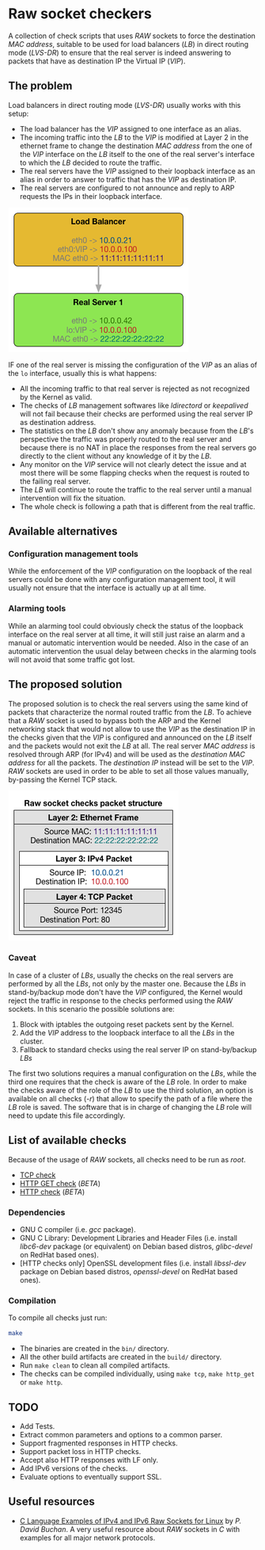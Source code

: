 # Raw socket checkers

A collection of check scripts that uses _RAW_ sockets to force the destination
_MAC address_, suitable to be used for load balancers (_LB_) in direct routing
mode (_LVS-DR_) to ensure that the real server is indeed answering to packets
that have as destination IP the Virtual IP (_VIP_).

## The problem

Load balancers in direct routing mode (_LVS-DR_) usually works with this setup:

* The load balancer has the _VIP_ assigned to one interface as an alias.
* The incoming traffic into the _LB_ to the _VIP_ is modified at Layer 2 in the
  ethernet frame to change the destination _MAC address_ from the one of the
  _VIP_ interface on the _LB_ itself to the one of the real server's interface
  to which the _LB_ decided to route the traffic.
* The real servers have the _VIP_ assigned to their loopback interface as an
  alias in order to answer to traffic that has the _VIP_ as destination IP.
* The real servers are configured to not announce and reply to ARP requests the
  IPs in their loopback interface.

![LVS-DR layout](doc/images/lvs-dr.png)

IF one of the real server is missing the configuration of the _VIP_ as an alias
of the `lo` interface, usually this is what happens:

* All the incoming traffic to that real server is rejected as not recognized by
  the Kernel as valid.
* The checks of _LB_ management softwares like _ldirectord_ or _keepalived_
  will not fail because their checks are performed using the real server IP as
  destination address.
* The statistics on the _LB_ don't show any anomaly because from the _LB_'s
  perspective the traffic was properly routed to the real server and because
  there is no NAT in place the responses from the real servers go directly to
  the client without any knowledge of it by the _LB_.
* Any monitor on the _VIP_ service will not clearly detect the issue and at
  most there will be some flapping checks when the request is routed to the
  failing real server.
* The _LB_ will continue to route the traffic to the real server until a manual
  intervention will fix the situation.
* The whole check is following a path that is different from the real traffic.

## Available alternatives

### Configuration management tools

While the enforcement of the _VIP_ configuration on the loopback of the real
servers could be done with any configuration management tool, it will usually
not ensure that the interface is actually up at all time.

### Alarming tools

While an alarming tool could obviously check the status of the loopback
interface on the real server at all time, it will still just raise an alarm and
a manual or automatic intervention would be needed. Also in the case of an
automatic intervention the usual delay between checks in the alarming tools
will not avoid that some traffic got lost.

## The proposed solution

The proposed solution is to check the real servers using the same kind of
packets that characterize the normal routed traffic from the _LB_.
To achieve that a _RAW_ socket is used to bypass both the ARP and the Kernel
networking stack that would not allow to use the _VIP_ as the destination IP
in the checks given that the _VIP_ is configured and announced on the _LB_
itself and the packets would not exit the _LB_ at all.
The real server _MAC address_ is resolved through ARP (for IPv4) and will be
used as the _destination MAC address_ for all the packets. The _destination IP_
instead will be set to the _VIP_. _RAW_ sockets are used in order to be able to
set all those values manually, by-passing the Kernel TCP stack.

![Packet structure](doc/images/packet-structure.png)

### Caveat

In case of a cluster of _LBs_, usually the checks on the real servers are
performed by all the _LBs_, not only by the master one. Because the _LBs_ in
stand-by/backup mode don't have the _VIP_ configured, the Kernel would reject
the traffic in response to the checks performed using the _RAW_ sockets. In
this scenario the possible solutions are:
1. Block with iptables the outgoing reset packets sent by the Kernel.
1. Add the _VIP_ address to the loopback interface to all the _LBs_ in the
   cluster.
1. Fallback to standard checks using the real server IP on stand-by/backup
   _LBs_

The first two solutions requires a manual configuration on the _LBs_, while the
third one requires that the check is aware of the _LB_ role. In order to make
the checks aware of the role of the _LB_ to use the third solution, an option
is available on all checks (_-r_) that allow to specify the path of a file
where the _LB_ role is saved. The software that is in charge of changing the
_LB_ role will need to update this file accordingly.

## List of available checks

Because of the usage of _RAW_ sockets, all checks need to be run as _root_.

* [TCP check](doc/check_tcp_raw.md)
* [HTTP GET check](doc/check_http_get_raw.md) (_BETA_)
* [HTTP check](doc/check_http_raw.md) (_BETA_)

### Dependencies

* GNU C compiler (i.e. _gcc_ package).
* GNU C Library: Development Libraries and Header Files (i.e. install
  _libc6-dev_ package (or equivalent) on Debian based distros, _glibc-devel_ on
  RedHat based ones).
* [HTTP checks only] OpenSSL development files (i.e. install _libssl-dev_
  package on Debian based distros, _openssl-devel_ on RedHat based ones).

### Compilation

To compile all checks just run:

```sh
make
```

* The binaries are created in the `bin/` directory.
* All the other build artifacts are created in the `build/` directory.
* Run `make clean` to clean all compiled artifacts.
* The checks can be compiled individually, using `make tcp`, `make http_get`
  or `make http`.

## TODO

* Add Tests.
* Extract common parameters and options to a common parser.
* Support fragmented responses in HTTP checks.
* Support packet loss in HTTP checks.
* Accept also HTTP responses with LF only.
* Add IPv6 versions of the checks.
* Evaluate options to eventually support SSL.

## Useful resources

* [C Language Examples of IPv4 and IPv6 Raw Sockets for Linux](
  http://www.pdbuchan.com/rawsock/rawsock.html) by _P. David Buchan_. A very
  useful resource about _RAW_ sockets in _C_ with examples for all major
  network protocols.
